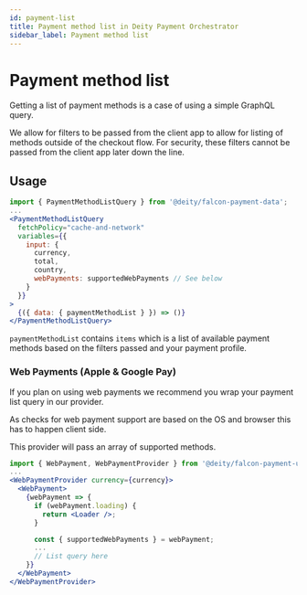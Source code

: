 ```yaml
---
id: payment-list
title: Payment method list in Deity Payment Orchestrator
sidebar_label: Payment method list
---
```


# Payment method list

Getting a list of payment methods is a case of using a simple GraphQL query.

We allow for filters to be passed from the client app to allow for listing of methods outside of the checkout flow. For security, these filters cannot be passed from the client app later down the line.

## Usage

```jsx
import { PaymentMethodListQuery } from '@deity/falcon-payment-data';
...
<PaymentMethodListQuery
  fetchPolicy="cache-and-network"
  variables={{
    input: {
      currency,
      total,
      country,
      webPayments: supportedWebPayments // See below
    }
  }}
>
  {({ data: { paymentMethodList } }) => ()}
</PaymentMethodListQuery>
```

`paymentMethodList` contains `items` which is a list of available payment methods based on the filters passed and your payment profile.

### Web Payments (Apple & Google Pay)

If you plan on using web payments we recommend you wrap your payment list query in our provider.

As checks for web payment support are based on the OS and browser this has to happen client side.

This provider will pass an array of supported methods.

```jsx
import { WebPayment, WebPaymentProvider } from '@deity/falcon-payment-ui';
...
<WebPaymentProvider currency={currency}>
  <WebPayment>
    {webPayment => {
      if (webPayment.loading) {
        return <Loader />;
      }

      const { supportedWebPayments } = webPayment;
      ...
      // List query here
    }}
  </WebPayment>
</WebPaymentProvider>
```
